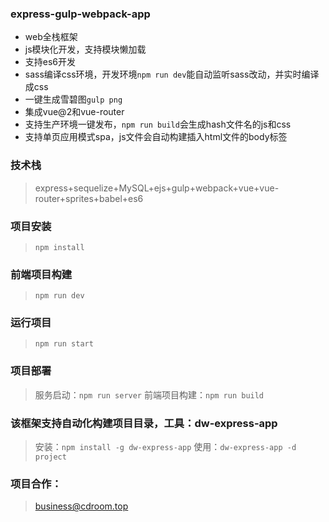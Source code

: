 ### express-gulp-webpack-app 
- web全栈框架
- js模块化开发，支持模块懒加载
- 支持es6开发
- sass编译css环境，开发环境`npm run dev`能自动监听sass改动，并实时编译成css
- 一键生成雪碧图`gulp png`
- 集成vue@2和vue-router
- 支持生产环境一键发布，`npm run build`会生成hash文件名的js和css
- 支持单页应用模式spa，js文件会自动构建插入html文件的body标签
### 技术栈
> express+sequelize+MySQL+ejs+gulp+webpack+vue+vue-router+sprites+babel+es6
### 项目安装
> `npm install`
### 前端项目构建
> `npm run dev`
### 运行项目
> `npm run start`
### 项目部署
> 服务启动：`npm run server` 前端项目构建：`npm run build`
### 该框架支持自动化构建项目目录，工具：dw-express-app
> 安装：`npm install -g dw-express-app`
> 使用：`dw-express-app -d project`
### 项目合作：
> business@cdroom.top
